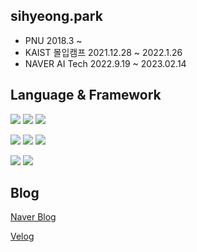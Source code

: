 ## sihyeong.park
- PNU 2018.3 ~
- KAIST 몰입캠프 2021.12.28 ~ 2022.1.26
- NAVER AI Tech 2022.9.19 ~ 2023.02.14

## Language & Framework
<img src="https://img.shields.io/badge/JavaScript-F7DF1E?style=flat&logo=JavaScript&logoColor=white"/> <img src="https://img.shields.io/badge/Python-3776AB?style=flat&logo=Python&logoColor=white"/> <img src="https://img.shields.io/badge/C++-00599C?style=flat&logo=C%2B%2B&logoColor=white"/>

<img src="https://img.shields.io/badge/React-61DAFB?style=flat&logo=React&logoColor=white"/> <img src="https://img.shields.io/badge/Django-092E20?style=flat&logo=Django&logoColor=white"/> <img src="https://img.shields.io/badge/FastAPI-05988a?style=flat&logo=fastapi&logoColor=white"/>
   
<img src="https://img.shields.io/badge/PyTorch-EE4C2C?style=flat&logo=PyTorch&logoColor=white"/>
   
<img src="https://img.shields.io/badge/docker-2496ED?style=flat&logo=Docker&logoColor=white"/>

## Blog
[Naver Blog](https://blog.naver.com/bshlab671)

[Velog](https://velog.io/@sihyeong671)

